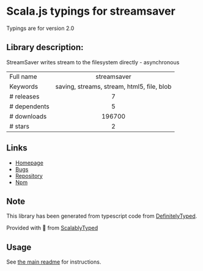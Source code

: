 
# Scala.js typings for streamsaver

Typings are for version 2.0

## Library description:
StreamSaver writes stream to the filesystem directly - asynchronous

|                    |                 |
| ------------------ | :-------------: |
| Full name          | streamsaver |
| Keywords           | saving, streams, stream, html5, file, blob |
| # releases         | 7 |
| # dependents       | 5 |
| # downloads        | 196700 |
| # stars            | 2 |

## Links
- [Homepage](https://github.com/jimmywarting/StreamSaver.js#readme)
- [Bugs](https://github.com/jimmywarting/StreamSaver.js/issues)
- [Repository](https://github.com/jimmywarting/StreamSaver.js)
- [Npm](https://www.npmjs.com/package/streamsaver)
    


## Note
This library has been generated from typescript code from [DefinitelyTyped](https://definitelytyped.org).

Provided with :purple_heart: from [ScalablyTyped](https://github.com/oyvindberg/ScalablyTyped)

## Usage
See [the main readme](../../readme.md) for instructions.


